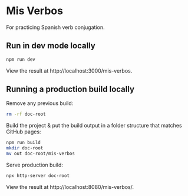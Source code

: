# Mis Verbos

For practicing Spanish verb conjugation.

## Run in dev mode locally

```sh
npm run dev
```

View the result at http://localhost:3000/mis-verbos.

## Running a production build locally

Remove any previous build:
```sh
rm -rf doc-root
```

Build the project & put the build output in a folder structure that matches GitHub pages:
```sh
npm run build
mkdir doc-root
mv out doc-root/mis-verbos
```

Serve production build:
```sh
npx http-server doc-root
```

View the result at http://localhost:8080/mis-verbos/.
